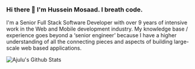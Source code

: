 ### Hi there 👋 I'm Hussein Mosaad. I breath code.

<!--
**HusseinMosaad/HusseinMosaad** is a ✨ _special_ ✨ repository because its `README.md` (this file) appears on your GitHub profile.

Here are some ideas to get you started:

- 🔭 I’m currently working on ...
- 🌱 I’m currently learning ...
- 👯 I’m looking to collaborate on ...
- 🤔 I’m looking for help with ...
- 💬 Ask me about ...
- 📫 How to reach me: ...
- 😄 Pronouns: ...
- ⚡ Fun fact: ...
-->

I'm a Senior Full Stack Software Developer with over 9 years of intensive work in the Web and Mobile development industry. My knowledge base / experience goes beyond a ‘senior engineer’ because I have a higher understanding of all the connecting pieces and aspects of building large-scale web based applications.

![Ajulu's Github Stats](https://github-readme-stats.vercel.app/api?username=stephenajulu&show_icons=true&theme=radical)
